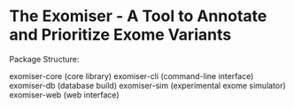 The Exomiser - A Tool to Annotate and Prioritize Exome Variants
===============================================================

Package Structure:

exomiser-core (core library)
exomiser-cli (command-line interface)
exomiser-db (database build)
exomiser-sim (experimental exome simulator)
exomiser-web (web interface)

 


